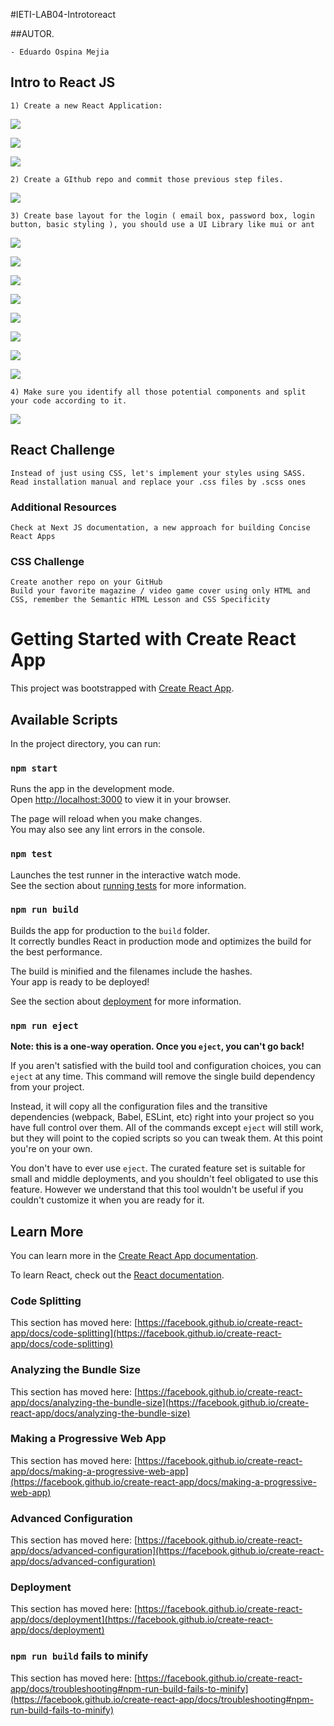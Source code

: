 #IETI-LAB04-Introtoreact


##AUTOR.

    - Eduardo Ospina Mejia


## Intro to React JS

    1) Create a new React Application:

![](https://i.postimg.cc/kMRPrrb0/creacion-react-iuntro.png)

![](https://i.postimg.cc/TY8Mfkjp/creacion-react-iuntro-2.png)

![](https://i.postimg.cc/P5hg8PRH/creacion-react-iuntro-3.png)

    2) Create a GIthub repo and commit those previous step files.

![](https://i.postimg.cc/3xBPjYsv/creacion-push-react.png)

    3) Create base layout for the login ( email box, password box, login button, basic styling ), you should use a UI Library like mui or ant
   
![](https://i.postimg.cc/5ycT30nf/creacion-mui-1.png)

![](https://i.postimg.cc/ZKSXvWWc/creacion-mui-2.png)

![](https://i.postimg.cc/x1j7gByN/creacion-mui-3.png) 

![](https://i.postimg.cc/50PYRbgG/creacion-mui-4.png)

![](https://i.postimg.cc/SNY2g0MT/creacion-mui-5.png)

![](https://i.postimg.cc/T38ySkjR/creacion-mui-6.png)

![](https://i.postimg.cc/jSzWrzvy/creacion-mui-7.png)

![](https://i.postimg.cc/90RMgTrR/creacion-mui-8.png)


    4) Make sure you identify all those potential components and split your code according to it.

![](https://i.postimg.cc/5yhth0CP/creacion-mui-9.png)


## React Challenge

    Instead of just using CSS, let's implement your styles using SASS. Read installation manual and replace your .css files by .scss ones

### Additional Resources

    Check at Next JS documentation, a new approach for building Concise React Apps

### CSS Challenge

    Create another repo on your GitHub
    Build your favorite magazine / video game cover using only HTML and CSS, remember the Semantic HTML Lesson and CSS Specificity




# Getting Started with Create React App

This project was bootstrapped with [Create React App](https://github.com/facebook/create-react-app).

## Available Scripts

In the project directory, you can run:

### `npm start`

Runs the app in the development mode.\
Open [http://localhost:3000](http://localhost:3000) to view it in your browser.

The page will reload when you make changes.\
You may also see any lint errors in the console.

### `npm test`

Launches the test runner in the interactive watch mode.\
See the section about [running tests](https://facebook.github.io/create-react-app/docs/running-tests) for more information.

### `npm run build`

Builds the app for production to the `build` folder.\
It correctly bundles React in production mode and optimizes the build for the best performance.

The build is minified and the filenames include the hashes.\
Your app is ready to be deployed!

See the section about [deployment](https://facebook.github.io/create-react-app/docs/deployment) for more information.

### `npm run eject`

**Note: this is a one-way operation. Once you `eject`, you can't go back!**

If you aren't satisfied with the build tool and configuration choices, you can `eject` at any time. This command will remove the single build dependency from your project.

Instead, it will copy all the configuration files and the transitive dependencies (webpack, Babel, ESLint, etc) right into your project so you have full control over them. All of the commands except `eject` will still work, but they will point to the copied scripts so you can tweak them. At this point you're on your own.

You don't have to ever use `eject`. The curated feature set is suitable for small and middle deployments, and you shouldn't feel obligated to use this feature. However we understand that this tool wouldn't be useful if you couldn't customize it when you are ready for it.

## Learn More

You can learn more in the [Create React App documentation](https://facebook.github.io/create-react-app/docs/getting-started).

To learn React, check out the [React documentation](https://reactjs.org/).

### Code Splitting

This section has moved here: [https://facebook.github.io/create-react-app/docs/code-splitting](https://facebook.github.io/create-react-app/docs/code-splitting)

### Analyzing the Bundle Size

This section has moved here: [https://facebook.github.io/create-react-app/docs/analyzing-the-bundle-size](https://facebook.github.io/create-react-app/docs/analyzing-the-bundle-size)

### Making a Progressive Web App

This section has moved here: [https://facebook.github.io/create-react-app/docs/making-a-progressive-web-app](https://facebook.github.io/create-react-app/docs/making-a-progressive-web-app)

### Advanced Configuration

This section has moved here: [https://facebook.github.io/create-react-app/docs/advanced-configuration](https://facebook.github.io/create-react-app/docs/advanced-configuration)

### Deployment

This section has moved here: [https://facebook.github.io/create-react-app/docs/deployment](https://facebook.github.io/create-react-app/docs/deployment)

### `npm run build` fails to minify

This section has moved here: [https://facebook.github.io/create-react-app/docs/troubleshooting#npm-run-build-fails-to-minify](https://facebook.github.io/create-react-app/docs/troubleshooting#npm-run-build-fails-to-minify)
